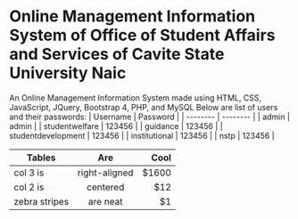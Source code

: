 # Online Management Information System of Office of Student Affairs and Services of Cavite State University Naic
An Online Management Information System made using HTML, CSS, JavaScript, JQuery, Bootstrap 4, PHP, and MySQL
Below are list of users and their passwords:
| Username | Password |
| -------- | -------- |
| admin | admin |
| studentwelfare | 123456 |
| guidance | 123456 |
| studentdevelopment | 123456 |
| institutional | 123456 |
| nstp | 123456 |


| Tables        | Are           | Cool  |
| ------------- |:-------------:| -----:|
| col 3 is      | right-aligned | $1600 |
| col 2 is      | centered      |   $12 |
| zebra stripes | are neat      |    $1 |
